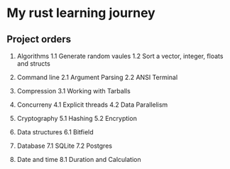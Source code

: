 # My rust learning journey


## Project orders

1. Algorithms
    1.1 Generate random vaules
    1.2 Sort a vector, integer, floats and structs

2. Command line
    2.1 Argument Parsing
    2.2 ANSI Terminal

3. Compression
    3.1 Working with Tarballs

4. Concurreny
    4.1 Explicit threads
    4.2 Data Parallelism

5. Cryptography
    5.1 Hashing
    5.2 Encryption

6. Data structures
    6.1 Bitfield

7. Database
    7.1 SQLite
    7.2 Postgres

8. Date and time
    8.1 Duration and Calculation
